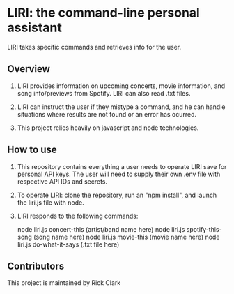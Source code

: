 # LIRI: the command-line personal assistant

LIRI takes specific commands and retrieves info for the user.

## Overview

1. LIRI provides information on upcoming concerts, movie information, and song info/previews from Spotify. LIRI can also read .txt files.

2. LIRI can instruct the user if they mistype a command, and he can handle situations where results are not found or an error has ocurred. 

3. This project relies heavily on javascript and node technologies. 

## How to use

1. This repository contains everything a user needs to operate LIRI save for personal API keys. The user will need to supply their own .env file with respective API IDs and secrets.

2. To operate LIRI: clone the repository, run an "npm install", and launch the liri.js file with node.

3. LIRI responds to the following commands:

   node liri.js concert-this (artist/band name here)
   node liri.js spotify-this-song (song name here)
   node liri.js movie-this (movie name here)
   node liri.js do-what-it-says (.txt file here)

## Contributors

This project is maintained by Rick Clark

